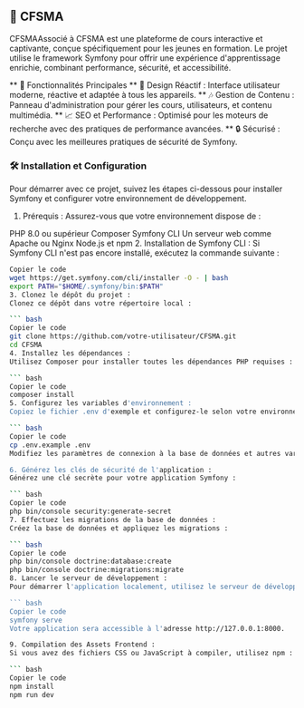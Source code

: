 ## 🌟 CFSMA

CFSMAAssocié à CFSMA est une plateforme de cours interactive et captivante, conçue spécifiquement pour les jeunes en formation. Le projet utilise le framework Symfony pour offrir une expérience d'apprentissage enrichie, combinant performance, sécurité, et accessibilité.

** 🚀 Fonctionnalités Principales
** 🎨 Design Réactif : Interface utilisateur moderne, réactive et adaptée à tous les appareils.
** 🎶 Gestion de Contenu : Panneau d'administration pour gérer les cours, utilisateurs, et contenu multimédia.
** 📈 SEO et Performance : Optimisé pour les moteurs de recherche avec des pratiques de performance avancées.
** 🔒 Sécurisé : Conçu avec les meilleures pratiques de sécurité de Symfony.

### 🛠️ Installation et Configuration
Pour démarrer avec ce projet, suivez les étapes ci-dessous pour installer Symfony et configurer votre environnement de développement.

1. Prérequis :
Assurez-vous que votre environnement dispose de :

PHP 8.0 ou supérieur
Composer
Symfony CLI
Un serveur web comme Apache ou Nginx
Node.js et npm
2. Installation de Symfony CLI :
Si Symfony CLI n'est pas encore installé, exécutez la commande suivante :

``` bash
Copier le code
wget https://get.symfony.com/cli/installer -O - | bash
export PATH="$HOME/.symfony/bin:$PATH"
3. Clonez le dépôt du projet :
Clonez ce dépôt dans votre répertoire local :

``` bash
Copier le code
git clone https://github.com/votre-utilisateur/CFSMA.git
cd CFSMA
4. Installez les dépendances :
Utilisez Composer pour installer toutes les dépendances PHP requises :

``` bash
Copier le code
composer install
5. Configurez les variables d'environnement :
Copiez le fichier .env d'exemple et configurez-le selon votre environnement :

``` bash
Copier le code
cp .env.example .env
Modifiez les paramètres de connexion à la base de données et autres variables d'environnement nécessaires.

6. Générez les clés de sécurité de l'application :
Générez une clé secrète pour votre application Symfony :

``` bash
Copier le code
php bin/console security:generate-secret
7. Effectuez les migrations de la base de données :
Créez la base de données et appliquez les migrations :

``` bash
Copier le code
php bin/console doctrine:database:create
php bin/console doctrine:migrations:migrate
8. Lancer le serveur de développement :
Pour démarrer l'application localement, utilisez le serveur de développement Symfony :

``` bash
Copier le code
symfony serve
Votre application sera accessible à l'adresse http://127.0.0.1:8000.

9. Compilation des Assets Frontend :
Si vous avez des fichiers CSS ou JavaScript à compiler, utilisez npm :

``` bash
Copier le code
npm install
npm run dev
